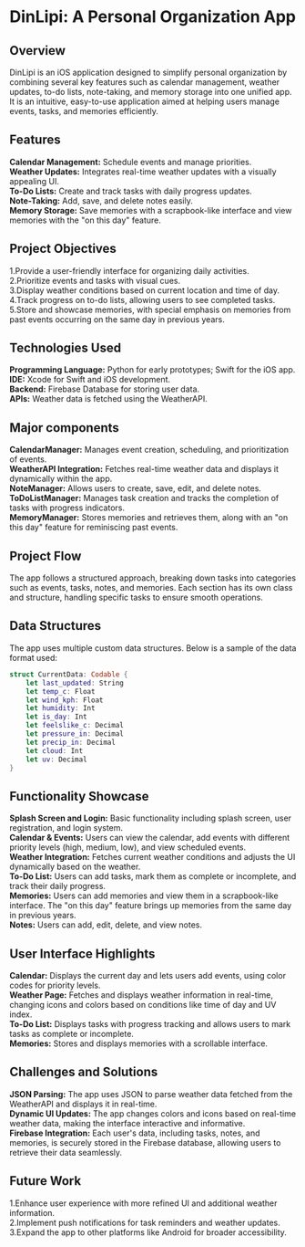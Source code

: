 # DinLipi: A Personal Organization App
## Overview
DinLipi is an iOS application designed to simplify personal organization by combining several key features such as calendar management, weather updates, to-do lists, note-taking, and memory storage into one unified app. It is an intuitive, easy-to-use application aimed at helping users manage events, tasks, and memories efficiently.

## Features
**Calendar Management:** Schedule events and manage priorities.  
**Weather Updates:** Integrates real-time weather updates with a visually appealing UI.  
**To-Do Lists:** Create and track tasks with daily progress updates.  
**Note-Taking:** Add, save, and delete notes easily.  
**Memory Storage:** Save memories with a scrapbook-like interface and view memories with the "on this day" feature.

## Project Objectives
1.Provide a user-friendly interface for organizing daily activities.  
2.Prioritize events and tasks with visual cues.  
3.Display weather conditions based on current location and time of day.  
4.Track progress on to-do lists, allowing users to see completed tasks.  
5.Store and showcase memories, with special emphasis on memories from past events occurring on the same day in previous years.  

## Technologies Used

**Programming Language:** Python for early prototypes; Swift for the iOS app.  
**IDE:** Xcode for Swift and iOS development.  
**Backend:** Firebase Database for storing user data.  
**APIs:** Weather data is fetched using the WeatherAPI.  

## Major components
**CalendarManager:** Manages event creation, scheduling, and prioritization of events.  
**WeatherAPI Integration:** Fetches real-time weather data and displays it dynamically within the app.  
**NoteManager:** Allows users to create, save, edit, and delete notes.  
**ToDoListManager:** Manages task creation and tracks the completion of tasks with progress indicators.  
**MemoryManager:** Stores memories and retrieves them, along with an "on this day" feature for reminiscing past events.  

## Project Flow
The app follows a structured approach, breaking down tasks into categories such as events, tasks, notes, and memories. Each section has its own class and structure, handling specific tasks to ensure smooth operations.

## Data Structures
The app uses multiple custom data structures. Below is a sample of the data format used:
```swift
struct CurrentData: Codable {
    let last_updated: String
    let temp_c: Float
    let wind_kph: Float
    let humidity: Int
    let is_day: Int
    let feelslike_c: Decimal
    let pressure_in: Decimal
    let precip_in: Decimal
    let cloud: Int
    let uv: Decimal
}
```
## Functionality Showcase
**Splash Screen and Login:** Basic functionality including splash screen, user registration, and login system.  
**Calendar & Events:** Users can view the calendar, add events with different priority levels (high, medium, low), and view scheduled events.  
**Weather Integration:** Fetches current weather conditions and adjusts the UI dynamically based on the weather.  
**To-Do List:** Users can add tasks, mark them as complete or incomplete, and track their daily progress.  
**Memories:** Users can add memories and view them in a scrapbook-like interface. The "on this day" feature brings up memories from the same day in previous years.  
**Notes:** Users can add, edit, delete, and view notes.  

## User Interface Highlights
**Calendar:** Displays the current day and lets users add events, using color codes for priority levels.  
**Weather Page:** Fetches and displays weather information in real-time, changing icons and colors based on conditions like time of day and UV index.  
**To-Do List:** Displays tasks with progress tracking and allows users to mark tasks as complete or incomplete.  
**Memories:** Stores and displays memories with a scrollable interface.

## Challenges and Solutions
**JSON Parsing:** The app uses JSON to parse weather data fetched from the WeatherAPI and displays it in real-time.  
**Dynamic UI Updates:** The app changes colors and icons based on real-time weather data, making the interface interactive and informative.  
**Firebase Integration:** Each user's data, including tasks, notes, and memories, is securely stored in the Firebase database, allowing users to retrieve their data seamlessly.  

## Future Work
1.Enhance user experience with more refined UI and additional weather information.  
2.Implement push notifications for task reminders and weather updates.  
3.Expand the app to other platforms like Android for broader accessibility.  
